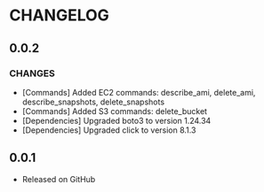 # CHANGELOG

0.0.2
-----
### CHANGES
- [Commands] Added EC2 commands: describe_ami, delete_ami, describe_snapshots, delete_snapshots
- [Commands] Added S3 commands: delete_bucket
- [Dependencies] Upgraded boto3 to version 1.24.34
- [Dependencies] Upgraded click to version 8.1.3

0.0.1
-----

- Released on GitHub
